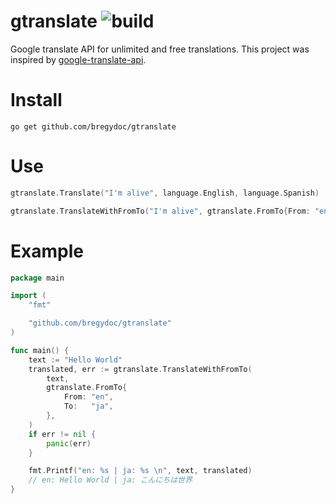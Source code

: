 # gtranslate ![build](https://travis-ci.com/bregydoc/gtranslate.svg?branch=master)

Google translate API for unlimited and free translations.
This project was inspired by [google-translate-api](https://github.com/matheuss/google-translate-api).

# Install

    go get github.com/bregydoc/gtranslate

# Use

```go
gtranslate.Translate("I'm alive", language.English, language.Spanish)
```

```go
gtranslate.TranslateWithFromTo("I'm alive", gtranslate.FromTo{From: "en", To: "es"})
```

# Example

```go
package main

import (
	"fmt"

	"github.com/bregydoc/gtranslate"
)

func main() {
	text := "Hello World"
	translated, err := gtranslate.TranslateWithFromTo(
		text,
		gtranslate.FromTo{
			From: "en",
			To:   "ja",
		},
	)
	if err != nil {
		panic(err)
	}

	fmt.Printf("en: %s | ja: %s \n", text, translated)
	// en: Hello World | ja: こんにちは世界
}
```
